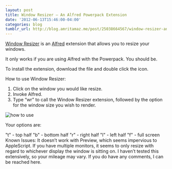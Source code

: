 ```yaml
---
layout: post
title: Window Resizer – An Alfred Powerpack Extension
date: '2012-06-13T15:46:00-04:00'
categories: blog
tumblr_url: http://blog.amritamaz.me/post/25038664567/window-resizer-an-alfred-powerpack-extension
---
```

[Window Resizer](http://cl.ly/1V062l0g3s3O3u2O0G2m) is an [Alfred](http://www.alfredapp.com/) extension that allows you to resize your windows.

It only works if you are using Alfred with the Powerpack. You should be.

To install the extension, download the file and double click the icon.

How to use Window Resizer:

1. Click on the window you would like resize.
2. Invoke Alfred.
3. Type “wr” to call the Window Resizer extension, followed by the option for the window size you wish to render.

![how to use](http://media.tumblr.com/tumblr_m5kmxbAqWe1rq4356.png)

Your options are:

"t" - top half
"b" - bottom half
"r" - right half
"l" - left half
"f" - full screen
Known Issues: It doesn’t work with Preview, which seems impervious to AppleScript. If you have multiple monitors, it seems to only resize with regard to whichever display the window is sitting on. I haven’t tested this extensively, so your mileage may vary.
If you do have any comments, I can be reached here.
